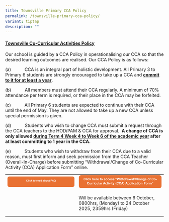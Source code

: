 ```yaml
---
title: Townsville Primary CCA Policy
permalink: /townsville-primary-cca-policy/
variant: tiptap
description: ""
---
```

<h4><strong><u>Townsville Co-Curricular Activities Policy</u></strong></h4>
<p>Our school is guided by a CCA Policy in operationalising our CCA so that
the desired learning outcomes are realised. Our CCA Policy is as follows:</p>
<p></p>
<p>(a)&nbsp;&nbsp;&nbsp;&nbsp;&nbsp;&nbsp;&nbsp;&nbsp;&nbsp;&nbsp; CCA is
an integral part of holistic development. All Primary 3 to Primary 6 students
are strongly encouraged to take up a CCA and <strong><u>commit to it for at least a year</u></strong>.</p>
<p>(b)&nbsp;&nbsp;&nbsp;&nbsp;&nbsp;&nbsp;&nbsp;&nbsp;&nbsp;&nbsp; All members
must attend their CCA regularly. A minimum of 70% attendance per term is
required, or their place in the CCA may be forfeited.</p>
<p>(c)&nbsp;&nbsp;&nbsp;&nbsp;&nbsp;&nbsp;&nbsp;&nbsp;&nbsp;&nbsp; All Primary
6 students are expected to continue with their CCA until the end of May.
They are not allowed to take up a new CCA unless special permission is
given.</p>
<p>(d)&nbsp;&nbsp;&nbsp;&nbsp;&nbsp;&nbsp;&nbsp;&nbsp;&nbsp;&nbsp; Students
who wish to change CCA must submit a request through the CCA teachers to
the HOD/PAM &amp; CCA for approval.&nbsp; <strong>A change of CCA is only allowed <u>during Term 4 Week 4 to Week 6 of the academic year</u> after at least committing to 1 year in the CCA.</strong>
</p>
<p>(e)&nbsp;&nbsp;&nbsp;&nbsp;&nbsp;&nbsp;&nbsp;&nbsp;&nbsp;&nbsp; Students
who wish to withdraw from their CCA due to a valid reason, must first inform
and seek permission from the CCA Teacher (Overall-In-Charge) before submitting
“Withdrawal/Change of Co-Curricular Activity (CCA) Application Form” online.</p>
<table style="minWidth: 50px">
<colgroup>
<col>
<col>
</colgroup>
<tbody>
<tr>
<td rowspan="1" colspan="1"><a class="isomer-image-wrapper" href="https://townsvillepri.moe.edu.sg/cca-frequently-asked-questions/"><img style="width: 100%" height="auto" width="100%" alt="" src="/images/Co Curricular Activities/CCA_FAQ.png"></a>
</td>
<td rowspan="1" colspan="1">
<div class="isomer-image-wrapper">
<img style="width: 100%" height="auto" width="100%" alt="" src="/images/Co Curricular Activities/CCA_Withdrawal___Change_Form.png">
</div>
</td>
</tr>
<tr>
<td rowspan="1" colspan="1">
<p></p>
</td>
<td rowspan="1" colspan="1">
<p>Will be available between 6 October, 0800hrs, (Monday) to 24 October 2025,
2359hrs (Friday)</p>
</td>
</tr>
</tbody>
</table>
<p></p>
<p></p>